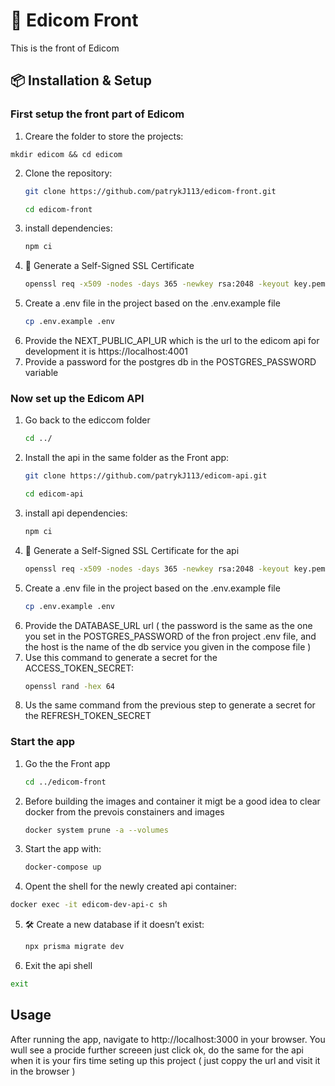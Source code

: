 # 🚀 Edicom Front

This is the front of Edicom

## 📦 Installation & Setup

### First setup the front part of Edicom 
1. Creare the folder to store the projects:
```bask
mkdir edicom && cd edicom
```
2. Clone the repository:
   ```bash
   git clone https://github.com/patrykJ113/edicom-front.git
   ```
   ```bash
   cd edicom-front
   ```
3. install dependencies:
   ```bash
   npm ci
   ```
4. 🔐 Generate a Self-Signed SSL Certificate
   ```bash
   openssl req -x509 -nodes -days 365 -newkey rsa:2048 -keyout key.pem -out cert.pem -subj "/C=US/ST=State/L=City/O=Organization/CN=localhost"
   ```
5. Create a .env file in the project based on the .env.example file
   ```bash
   cp .env.example .env
   ```
7. Provide the NEXT_PUBLIC_API_UR which is the url to the edicom api for development it is https://localhost:4001
8. Provide a password for the postgres db in the POSTGRES_PASSWORD variable

### Now set up the Edicom API 

1. Go back to the ediccom folder
   ```bash
   cd ../
   ```
2. Install the api in the same folder as the Front app:
   ```bash
   git clone https://github.com/patrykJ113/edicom-api.git
   ```
   ```bash
   cd edicom-api
   ```
3. install api dependencies:
   ```bash
   npm ci
   ```
4. 🔐 Generate a Self-Signed SSL Certificate for the api 
   ```bash
   openssl req -x509 -nodes -days 365 -newkey rsa:2048 -keyout key.pem -out cert.pem -subj "/C=US/ST=State/L=City/O=Organization/CN=localhost"
   ```
5. Create a .env file in the project based on the .env.example file
   ```bash
   cp .env.example .env
   ```
7. Provide the DATABASE_URL url ( the password is the same as the one you set in the POSTGRES_PASSWORD of the fron project .env file, and the host is the name of the db service you given in the compose file )
8. Use this command to generate a secret for the ACCESS_TOKEN_SECRET:
   ```bash
   openssl rand -hex 64
   ```
9. Us the same command from the previous step to generate a secret for the REFRESH_TOKEN_SECRET

### Start the app 
1. Go the the Front app
   ```bash
   cd ../edicom-front
   ```
2. Before building the images and container it migt be a good idea to clear docker from the prevois constainers and images
   ```bash
   docker system prune -a --volumes
   ```
3. Start the app with:
   ```bash
   docker-compose up
   ```
4. Opent the shell for the newly created api container:
```bash
docker exec -it edicom-dev-api-c sh
```
5. 🛠️ Create a new database if it doesn’t exist:
   ```bash
   npx prisma migrate dev
   ```
6. Exit the api shell
```bash
exit
```

## Usage

After running the app, navigate to http://localhost:3000 in your browser. You wull see a procide further screeen just click ok, do the same for the api when it is your firs time seting up this project ( just coppy the url and visit it in the browser )
